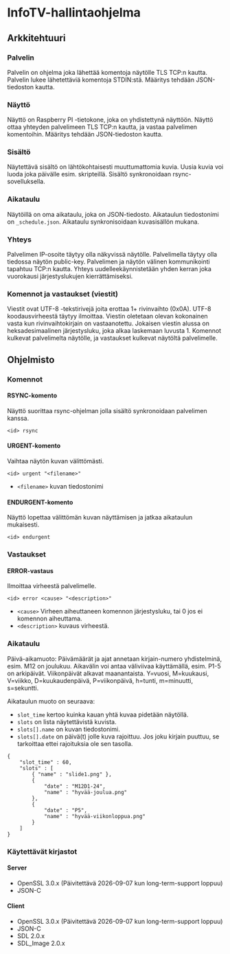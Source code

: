 # InfoTV-hallintaohjelma

## Arkkitehtuuri

### Palvelin
Palvelin on ohjelma joka lähettää komentoja näytölle TLS TCP:n kautta.
Palvelin lukee lähetettäviä komentoja STDIN:stä.
Määritys tehdään JSON-tiedoston kautta.

### Näyttö
Näyttö on Raspberry PI -tietokone, joka on yhdistettynä näyttöön.
Näyttö ottaa yhteyden palvelimeen TLS TCP:n kautta, ja vastaa palvelimen komentoihin.
Määritys tehdään JSON-tiedoston kautta.

### Sisältö
Näytettävä sisältö on lähtökohtaisesti muuttumattomia kuvia.
Uusia kuvia voi luoda joka päivälle esim. skripteillä.
Sisältö synkronoidaan rsync-sovelluksella.

### Aikataulu
Näytöillä on oma aikataulu, joka on JSON-tiedosto.
Aikataulun tiedostonimi on `_schedule.json`.
Aikataulu synkronisoidaan kuvasisällön mukana.

### Yhteys
Palvelimen IP-osoite täytyy olla näkyvissä näytölle.
Palvelimella täytyy olla tiedossa näytön public-key.
Palvelimen ja näytön välinen kommunikointi tapahtuu TCP:n kautta.
Yhteys uudelleekäynnistetään yhden kerran joka vuorokausi järjestyslukujen kierrättämiseksi.

### Komennot ja vastaukset (viestit)
Viestit ovat UTF-8 -tekstirivejä joita erottaa 1+ rivinvaihto (0x0A).
UTF-8 koodausvirheestä täytyy ilmoittaa.
Viestin oletetaan olevan kokonainen vasta kun rivinvaihtokirjain on vastaanotettu.
Jokaisen viestin alussa on heksadesimaalinen järjestysluku, joka alkaa laskemaan luvusta 1.
Komennot kulkevat palvelimelta näytölle, ja vastaukset kulkevat näytöltä palvelimelle.

## Ohjelmisto

### Komennot

#### RSYNC-komento
Näyttö suorittaa rsync-ohjelman jolla sisältö synkronoidaan palvelimen kanssa.

`<id> rsync`

#### URGENT-komento
Vaihtaa näytön kuvan välittömästi.

`<id> urgent "<filename>"`
- `<filename>` kuvan tiedostonimi

#### ENDURGENT-komento
Näyttö lopettaa välittömän kuvan näyttämisen ja jatkaa aikataulun mukaisesti.

`<id> endurgent`

### Vastaukset

#### ERROR-vastaus
Ilmoittaa virheestä palvelimelle.

`<id> error <cause> "<description>"`
- `<cause>` Virheen aiheuttaneen komennon järjestysluku, tai 0 jos ei komennon aiheuttama.
- `<description>` kuvaus virheestä.

### Aikataulu

Päivä-aikamuoto:
	Päivämäärät ja ajat annetaan kirjain-numero yhdistelminä, esim. M12 on joulukuu.
	Aikavälin voi antaa väliviivaa käyttämällä, esim. P1-5 on arkipäivät.
	Viikonpäivät alkavat maanantaista.
	Y=vuosi, M=kuukausi, V=viikko, D=kuukaudenpäivä, P=viikonpäivä,
	h=tunti, m=minuutti, s=sekuntti.

Aikataulun muoto on seuraava:
- `slot_time` kertoo kuinka kauan yhtä kuvaa pidetään näytöllä.
- `slots` on lista näytettävistä kuvista.
- `slots[].name` on kuvan tiedostonimi.
- `slots[].date` on päivä(t) jolle kuva rajoittuu.
	Jos joku kirjain puuttuu, se tarkoittaa ettei rajoituksia ole sen tasolla.

```
{
	"slot_time" : 60,
	"slots" : [
		{ "name" : "slide1.png" },
		{
			"date" : "M12D1-24",
			"name" : "hyvää-joulua.png"
		},
		{
			"date" : "P5",
			"name" : "hyvää-viikonloppua.png"
		}
	]
}
```

### Käytettävät kirjastot

#### Server
- OpenSSL 3.0.x (Päivitettävä 2026-09-07 kun long-term-support loppuu)
- JSON-C

#### Client
- OpenSSL 3.0.x (Päivitettävä 2026-09-07 kun long-term-support loppuu)
- JSON-C
- SDL 2.0.x
- SDL_Image 2.0.x
